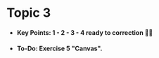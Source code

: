 # Topic 3

- #### Key Points: 1 - 2 - 3 - 4 ready to correction 🐱‍🏍

- #### To-Do: Exercise 5 "Canvas".

